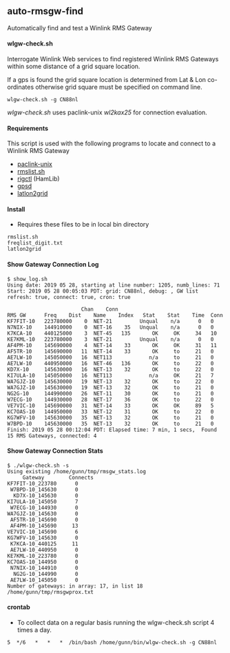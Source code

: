 ## auto-rmsgw-find
Automatically find and test  a Winlink RMS Gateway

#### wlgw-check.sh

Interrogate Winlink Web services to find registered Winlink RMS Gateways within some distance of a grid square location.

If a gps is found the grid square location is determined from Lat &
Lon co-ordinates otherwise grid square must be specified on command
line.

```
wlgw-check.sh -g CN88nl
```
_wlgw-check.sh_ uses paclink-unix _wl2kax25_ for connection evaluation.


#### Requirements

This script is used with the following programs to locate and connect to a Winlink RMS Gateway

* [paclink-unix](https://github.com/nwdigitalradio/paclink-unix)
* [rmslist.sh](https://github.com/nwdigitalradio/n7nix/blob/master/bin/rmslist.sh)
* [rigctl](https://www.mankier.com/1/rigctl) (HamLib)
* [gpsd](http://www.catb.org/gpsd/)
* [latlon2grid](https://github.com/n7nix/auto-rmsgw-find/tree/master/gridsq)

#### Install
* Requires these files to be in local bin directory
```
rmslist.sh
freqlist_digit.txt
latlon2grid
```
#### Show Gateway Connection Log

```
$ show_log.sh
Using date: 2019 05 28, starting at line number: 1205, numb_lines: 71
Start: 2019 05 28 00:05:03 PDT: grid: CN88nl, debug: , GW list refresh: true, connect: true, cron: true

						Chan	Conn
RMS GW	    Freq	Dist	Name	Index	Stat	Stat	Time  Conn
KF7FIT-10   223780000	 0	NET-21	       Unqual	 n/a	  0   0
N7NIX-10    144910000	 0	NET-16	  35   Unqual	 n/a	  0   0
K7KCA-10    440125000	 3	NET-45	 135       OK	  OK	 34   10
KE7KML-10   223780000	 3	NET-21	       Unqual	 n/a	  0   0
AF4PM-10    145690000	 4	NET-14	  33       OK	  OK	 31   11
AF5TR-10    145690000	11	NET-14	  33       OK	  to	 21   0
AE7LW-10    145050000	16	NET113	          n/a	  to	 21   0
AE7LW-10    440950000	16	NET-46	 136       OK	  to	 22   0
KD7X-10     145630000	16	NET-13	  32       OK	  to	 22   0
KI7ULA-10   145050000	16	NET113	          n/a	  OK	 21   7
WA7GJZ-10   145630000	19	NET-13	  32       OK	  to	 22   0
WA7GJZ-10   145630000	19	NET-13	  32       OK	  to	 21   0
NG2G-10     144990000	26	NET-11	  30       OK	  to	 21   0
W7ECG-10    144930000	28	NET-17	  36       OK	  to	 22   0
VE7VIC-10   145690000	31	NET-14	  33       OK	  OK	 89   5
KC7OAS-10   144950000	33	NET-12	  31       OK	  to	 22   0
KG7WFV-10   145630000	35	NET-13	  32       OK	  to	 21   0
W7BPD-10    145630000	35	NET-13	  32       OK	  to	 21   0
Finish: 2019 05 28 00:12:04 PDT: Elapsed time: 7 min, 1 secs,  Found 15 RMS Gateways, connected: 4
```

#### Show Gateway Connection Stats

```
$ ./wlgw-check.sh -s
Using existing /home/gunn/tmp/rmsgw_stats.log
     Gateway		Connects
KF7FIT-10_223780	  0
 W7BPD-10_145630	  0
  KD7X-10_145630	  0
KI7ULA-10_145050	  7
 W7ECG-10_144930	  0
WA7GJZ-10_145630	  0
 AF5TR-10_145690	  0
 AF4PM-10_145690	 13
VE7VIC-10_145690	  6
KG7WFV-10_145630	  0
 K7KCA-10_440125	 11
 AE7LW-10_440950	  0
KE7KML-10_223780	  0
KC7OAS-10_144950	  0
 N7NIX-10_144910	  0
  NG2G-10_144990	  0
 AE7LW-10_145050	  0
Number of gateways: in array: 17, in list 18 /home/gunn/tmp/rmsgwprox.txt
```

#### crontab

* To collect data on a regular basis running the wlgw-check.sh script 4 times a day.

```
5  */6   *   *   *  /bin/bash /home/gunn/bin/wlgw-check.sh -g CN88nl
```
